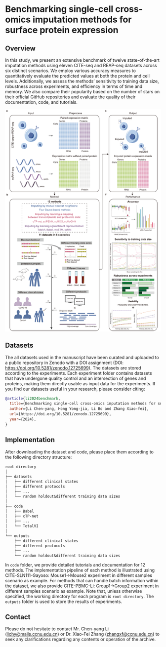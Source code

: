 # Benchmarking single-cell cross-omics imputation methods for surface protein expression
## Overview
In this study, we present an extensive benchmark of twelve state-of-the-art imputation methods using eleven CITE-seq and REAP-seq datasets across six distinct scenarios. We employ various accuracy measures to quantitatively evaluate the predicted values at both the protein and cell levels. Additionally, we assess the methods’ sensitivity to training data size, robustness across experiments, and efficiency in terms of time and memory. We also compare their popularity based on the number of stars on their official GitHub repositories and evaluate the quality of their documentation, code, and tutorials.

![image](Overview.png 'pipeline')

## Datasets
The all datasets used in the manuscript have been curated and uploaded to a public repository in Zenodo with a DOI assignment (DOI: <https://doi.org/10.5281/zenodo.12725699>). The datasets are stored according to the experiments. Each experiment folder contains datasets that have undergone quality control and an intersection of genes and proteins, making them directly usable as input data for the experiments. If you find our datasets useful in your research, please consider citing:
```bibtex
@article{li2024benchmark,
  title={Benchmarking single-cell cross-omics imputation methods for surface protein expression},
  author={Li Chen-yang, Hong Yong-jia, Li Bo and Zhang Xiao-fei},
  url={https://doi.org/10.5281/zenodo.12725699},
  year={2024},
}
```

## Implementation
After downloading the dataset and code, please place them according to the following directory structure:
```
root directory
│
├── datasets
│   ├── different clinical states
│   ├── different protocols
│   ├── ...
│   └── random holdout&different training data sizes
│
├── code
│   ├── Babel
│   ├── cTP-net
│   ├── ...
│   └── TotalVI
│
└── outputs
    ├── different clinical states
    ├── different protocols
    ├── ...
    └── random holdout&different training data sizes
```
In `code` folder, we provide detailed tutorials and documentation for 12 methods. The implementation pipeline of each method is illustrated using CITE-SLN111-Gayoso: Mouse1→Mouse2 experiment in different samples scenario as example. For methods that can handle batch information within the dataset, we also provide CITE-PBMC-Li: Group1→Group2 experiment in different samples scenario as example. Note that, unless otherwise specified, the working directory for each program is `root directory`. The `outputs` folder is used to store the results of experiments.

## Contact
Please do not hesitate to contact Mr. Chen-yang Li (<lichy@mails.ccnu.edu.cn>) or Dr. Xiao-Fei Zhang (<zhangxf@ccnu.edu.cn>) to seek any clarifications regarding any contents or operation of the archive.






